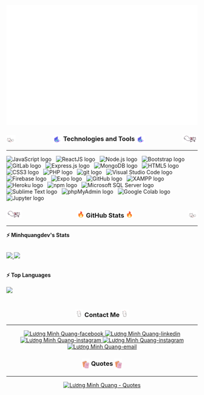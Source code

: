 <!-- minhquangdev -->
<a href="#" target="_blank">
  <img src="svg/minhquangdev.svg" width="1200" alt="minhquangdev" />
</a>

<br>
<h3 align="center">
<img src="images/kitty-chase-pixel.gif" width="24" align="left"/>
<img src="images/GIF_DB_Computer.gif" width="24" align="center"/>
<b align="center">Technologies and Tools</b>
<img src="images/GIF_DB_Computer.gif" width="24" align="center"/>
<img src="images/kyubey.gif" width="40" align="right"/>
</h3>
<hr></hr>
<!-- https://simpleicons.org/ -->
<span><img src="https://img.shields.io/badge/JavaScript-2e3440?logo=javascript&logoColor=F7DF1E" alt="JavaScript logo" title="JavaScript" height="25" /></span>
&nbsp;
<span><img src="https://img.shields.io/badge/ReactJS-2e3440?logo=react&logoColor=61DAFB" alt="ReactJS logo" title="ReactJS" height="25" /></span>
&nbsp;
<span><img src="https://img.shields.io/badge/Node.js-2e3440?logo=node.js&logoColor=00F200" alt="Node.js logo" title="Node.js" height="25" /></span>
&nbsp;
<span><img src="https://img.shields.io/badge/Bootstrap-2e3440?logo=bootstrap&logoColor=7952B3" alt="Bootstrap logo" title="Bootstrap" height="25" /></span>
&nbsp;
<span><img src="https://img.shields.io/badge/GitLab-2e3440?logo=GitLab&logoColor=FC6D26" alt="GitLab logo" title="GitLab" height="25" /></span>
&nbsp;
<span><img src="https://img.shields.io/badge/Express-2e3440?logo=express&logoColor=FFFFFF" alt="Express.js logo" title="Express.js" height="25" /></span>
&nbsp;
<span><img src="https://img.shields.io/badge/MongoDB-2e3440?logo=mongodb&logoColor=47A248" alt="MongoDB logo" title="MongoDB" height="25" /></span>
&nbsp;
<span><img src="https://img.shields.io/badge/HTML5-2e3440?logo=html5&logoColor=E34F26" alt="HTML5 logo" title="HTML5" height="25" /></span>
&nbsp;
<span><img src="https://img.shields.io/badge/CSS3-2e3440?logo=css3&logoColor=1572B6" alt="CSS3 logo" title="CSS3" height="25" /></span>
&nbsp;
<span><img src="https://img.shields.io/badge/PHP-2e3440?logo=PHP&logoColor=777BB4" alt="PHP logo" title="PHP" height="25" /></span>
&nbsp;
<span><img src="https://img.shields.io/badge/git-2e3440?logo=git&logoColor=F05032" alt="git logo" title="git" height="25" /></span>
&nbsp;
<span><img src="https://img.shields.io/badge/VS%20Code-2e3440?logo=visual-studio-code&logoColor=007ACC" alt="Visual Studio Code logo" title="Visual Studio Code" height="25" /></span>
&nbsp;
<span><img src="https://img.shields.io/badge/Firebase-2e3440?logo=firebase&logoColor=FFCA28" alt="Firebase logo" title="Firebase" height="25" /></span>
&nbsp;
<span><img src="https://img.shields.io/badge/Expo-2e3440?logo=Expo&logoColor=000020" alt="Expo logo" title="Expo" height="25" /></span>
&nbsp;
<span><img src="https://img.shields.io/badge/GitHub-2e3440?logo=GitHub&logoColor=181717" alt="GitHub logo" title="GitHub" height="25" /></span>
&nbsp;
<span><img src="https://img.shields.io/badge/XAMPP-2e3440?logo=XAMPP&logoColor=FB7A24" alt="XAMPP logo" title="XAMPP" height="25" /></span>
&nbsp;
<span><img src="https://img.shields.io/badge/Heroku-2e3440?logo=Heroku&logoColor=430098" alt="Heroku logo" title="Heroku" height="25" /></span>
&nbsp;
<span><img src="https://img.shields.io/badge/npm-2e3440?logo=npm&logoColor=CB3837" alt="npm logo" title="npm" height="25" /></span>
&nbsp;
<span><img src="https://img.shields.io/badge/Microsoft SQL Server-2e3440?logo=Microsoft SQL Server&logoColor=CC2927" alt="Microsoft SQL Server logo" title="Microsoft SQL Server" height="25" /></span>
&nbsp;
<span><img src="https://img.shields.io/badge/Sublime Text-2e3440?logo=Sublime Text&logoColor=FF9800" alt="Sublime Text logo" title="Sublime Text" height="25" /></span>
&nbsp;
<span><img src="https://img.shields.io/badge/phpMyAdmin-2e3440?logo=phpMyAdmin&logoColor=6C78AF" alt="phpMyAdmin logo" title="phpMyAdmin" height="25" /></span>
&nbsp;
<span><img src="https://img.shields.io/badge/Google Colab-2e3440?logo=Google Colab&logoColor=F9AB00" alt="Google Colab logo" title="Google Colab" height="25" /></span>
&nbsp;
<span><img src="https://img.shields.io/badge/Jupyter-2e3440?logo=Jupyter&logoColor=F37626" alt="Jupyter logo" title="Jupyter" height="25" /></span>
&nbsp;

<br>
<h3 align="center">
<img src="images/kyubey.gif" width="40" align="left"/>
<img src="images/fire_1f525.gif" width="20"/>
<b>GitHub Stats</b>
<img src="images/fire_1f525.gif" width="20"/>
<img src="images/kitty-chase-pixel.gif" width="24" align="right"/>
</h3>
<!-- https://github.com/anuraghazra/github-readme-stats -->
<hr></hr>
<b>⚡ Minhquangdev's Stats</b>
<br>
<br>
<p  dir="auto">
  <a href="#" title="minhquangdev">
    <img     width="49.5%"  src="https://github-readme-stats.vercel.app/api?username=minhquang2904&show_icons=true&theme=react&border_color=61dafb&hide_border=true&bg_color=2e3440"/>
  </a>
  <a href="#" title="minhquangdev">
    <img width="49.5%" src="https://streak-stats.demolab.com/?user=minhquang2904&theme=nord&hide_border=true&ring=e17b5f&fire=e17b5f&currStreakNum=8adeff&sideNums=8adeff&type=svg&sideLabels=8adeff&currStreakLabel=8adeff&dates=white"/>
  </a>
</p>
<!-- https://readme-components.vercel.app/api?component=stackoverflow&stackoverflowid=20228100 -->
<br>
<b>⚡  Top Languages</b>
<br>
<br>
<div>
  <a href="#" title="minhquangdev">
    <img  src="https://github-readme-stats.vercel.app/api/top-langs/?username=minhquang2904&layout=compact&show_icons=true&theme=react&border_color=61dafb&hide_border=true&bg_color=2e3440"/>
  </a>
</div>



<br>
<h3 align="center">
<img src="images/YAg6.gif" width="20"/>
<b>Contact Me </b>
<img src="images/YAg6.gif" width="20"/>
</h3>

<hr></hr>

<div align="center">
  <a href="https://www.facebook.com/minhquang.luong.526/" target="blank">
    <img src="https://img.icons8.com/bubbles/100/000000/facebook-new.png" alt="Lương Minh Quang-facebook" />
  </a>
  <a href="https://www.linkedin.com/in/minh-quang-luong-854774239/" target="blank">
    <img src="https://img.icons8.com/bubbles/100/000000/linkedin.png" alt="Lương Minh Quang-linkedin" />
  </a>
  <a href="https://www.pinterest.com/minhquangnthqdev/" target="blank">
    <img src="https://img.icons8.com/bubbles/100/000000/pinterest.png" alt="Lương Minh Quang-instagram" />
  </a>
  <a href="https://www.instagram.com/minhquang.luong.526/" target="blank">
    <img src="https://img.icons8.com/bubbles/100/000000/instagram.png" alt="Lương Minh Quang-instagram" />
  </a>
  <a href="mailto:minhquangNTHQ@gmail.com" target="top">
    <img src="https://img.icons8.com/bubbles/100/000000/apple-mail.png" alt="Lương Minh Quang-email" />
  </a>
</div>

<h3 align="center">
<img src="images/b41334a036d6796c281a6e5cbb36e4b5.gif" width="20" align="center"/>
<b>Quotes</b>
<img src="images/b41334a036d6796c281a6e5cbb36e4b5.gif" width="20" align="center"/>
</h3>

<hr></hr>

<div  align="center">
  <a href="#" title="minhquangdev">
    <img  src="https://quotes-github-readme.vercel.app/api?type=horizontal&theme=nord" alt="Lương Minh Quang - Quotes" />
  </a>
</div>

<!-- <div  align="center">
  <a href="#" title="minhquangdev">
    <img  src="https://spotify-recently-played-readme.vercel.app/api?user=minhquangnthq@gmail.com
" alt="Lương Minh Quang - Quotes" />
  </a>
</div> -->




